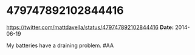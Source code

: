 # 479747892102844416
https://twitter.com/mattdavella/status/479747892102844416
**Date:** 2014-06-19

My batteries have a draining problem. #AA
